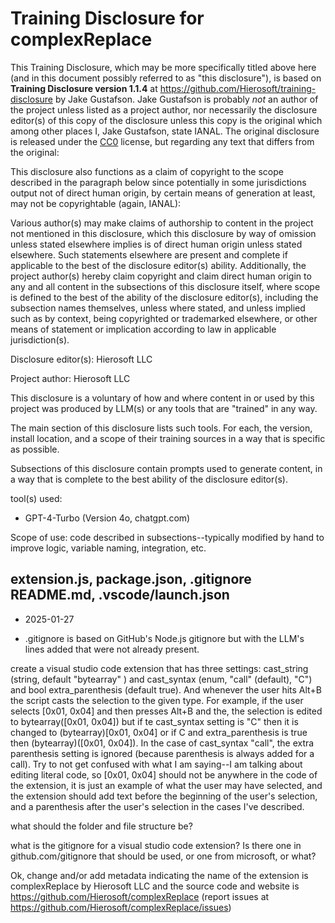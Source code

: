 # Training Disclosure for complexReplace
This Training Disclosure, which may be more specifically titled above here (and in this document possibly referred to as "this disclosure"), is based on **Training Disclosure version 1.1.4** at https://github.com/Hierosoft/training-disclosure by Jake Gustafson. Jake Gustafson is probably *not* an author of the project unless listed as a project author, nor necessarily the disclosure editor(s) of this copy of the disclosure unless this copy is the original which among other places I, Jake Gustafson, state IANAL. The original disclosure is released under the [CC0](https://creativecommons.org/public-domain/cc0/) license, but regarding any text that differs from the original:

This disclosure also functions as a claim of copyright to the scope described in the paragraph below since potentially in some jurisdictions output not of direct human origin, by certain means of generation at least, may not be copyrightable (again, IANAL):

Various author(s) may make claims of authorship to content in the project not mentioned in this disclosure, which this disclosure by way of omission unless stated elsewhere implies is of direct human origin unless stated elsewhere. Such statements elsewhere are present and complete if applicable to the best of the disclosure editor(s) ability. Additionally, the project author(s) hereby claim copyright and claim direct human origin to any and all content in the subsections of this disclosure itself, where scope is defined to the best of the ability of the disclosure editor(s), including the subsection names themselves, unless where stated, and unless implied such as by context, being copyrighted or trademarked elsewhere, or other means of statement or implication according to law in applicable jurisdiction(s).

Disclosure editor(s): Hierosoft LLC

Project author: Hierosoft LLC

This disclosure is a voluntary of how and where content in or used by this project was produced by LLM(s) or any tools that are "trained" in any way.

The main section of this disclosure lists such tools. For each, the version, install location, and a scope of their training sources in a way that is specific as possible.

Subsections of this disclosure contain prompts used to generate content, in a way that is complete to the best ability of the disclosure editor(s).

tool(s) used:
- GPT-4-Turbo (Version 4o, chatgpt.com)

Scope of use: code described in subsections--typically modified by hand to improve logic, variable naming, integration, etc.

## extension.js, package.json, .gitignore README.md, .vscode/launch.json

- 2025-01-27

- .gitignore is based on GitHub's Node.js gitignore but with the LLM's lines added that were not already present.

create a visual studio code extension that has three settings: cast_string (string, default "bytearray" ) and cast_syntax (enum, "call" (default), "C") and bool extra_parenthesis (default true). And whenever the user hits Alt+B the script casts the selection to the given type. For example, if the user selects [0x01, 0x04] and then presses Alt+B and the, the selection is edited to bytearray([0x01, 0x04]) but if te cast_syntax setting is "C" then it is changed to (bytearray)[0x01, 0x04] or if C and extra_parenthesis is true then (bytearray)([0x01, 0x04]). In the case of cast_syntax "call", the extra parenthesis setting is ignored (because parenthesis is always added for a call). Try to not get confused with what I am saying--I am talking about editing literal code, so [0x01, 0x04] should not be anywhere in the code of the extension, it is just an example of what the user may have selected, and the extension should add text before the beginning of the user's selection, and a parenthesis after the user's selection in the cases I've described.

what should the folder and file structure be?

what is the gitignore for a visual studio code extension? Is there one in github.com/gitignore that should be used, or one from microsoft, or what?

Ok, change and/or add metadata indicating the name of the extension is complexReplace by Hierosoft LLC and the source code and website is https://github.com/Hierosoft/complexReplace (report issues at https://github.com/Hierosoft/complexReplace/issues)
